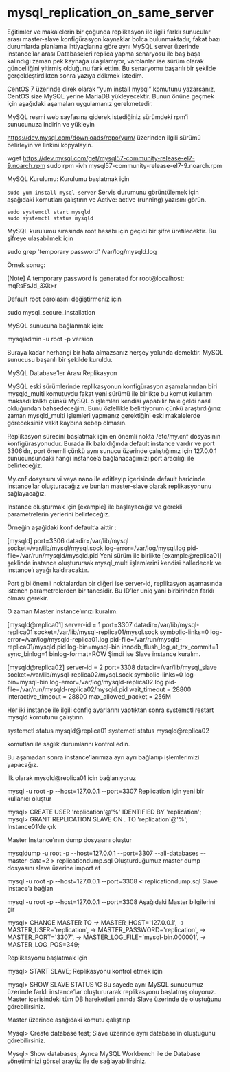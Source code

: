 # mysql_replication_on_same_server

Eğitimler ve makalelerin bir çoğunda replikasyon ile ilgili farklı sunucular arası master-slave konfigürasyon kaynaklar bolca bulunmaktadır, fakat bazı durumlarda planlama ihtiyaçlarına göre aynı MySQL server üzerinde instance’lar arası Databaseleri replica yapma senaryosu ile baş başa kalındığı zaman pek kaynağa ulaşılamıyor, varolanlar ise sürüm olarak güncelliğini yitirmiş olduğunu fark ettim. Bu senaryomu başarılı bir şekilde gerçekleştirdikten sonra yazıya dökmek istedim.

CentOS 7 üzerinde direk olarak “yum install mysql” komutunu yazarsanız, CentOS size MySQL yerine MariaDB yükleyecektir. Bunun önüne geçmek için aşağıdaki aşamaları uygulamanız gerekmetedir.

MySQL resmi web sayfasına giderek istediğiniz sürümdeki rpm’i sunucunuza indirin ve yükleyin

https://dev.mysql.com/downloads/repo/yum/ üzerinden ilgili sürümü belirleyin ve linkini kopyalayın.

wget https://dev.mysql.com/get/mysql57-community-release-el7-9.noarch.rpm
sudo rpm -ivh mysql57-community-release-el7-9.noarch.rpm


MySQL Kurulumu:
Kurulumu başlatmak için

```sudo yum install mysql-server```
Servis durumunu görüntülemek için aşağıdaki komutları çalıştırın ve Active: active (running) yazısını görün.

```
sudo systemctl start mysqld
sudo systemctl status mysqld
```

MySQL kurulumu sırasında root hesabı için geçici bir şifre üretilecektir. Bu şifreye ulaşabilmek için

sudo grep 'temporary password' /var/log/mysqld.log


Örnek sonuç:

[Note] A temporary password is generated for root@localhost: mqRsFsJd_3Xk>r



Default root parolasını değiştirmeniz için

sudo mysql_secure_installation


MySQL sunucuna bağlanmak için:

mysqladmin -u root -p version


Buraya kadar herhangi bir hata almazsanız herşey yolunda demektir. MySQL sunucusu başarılı bir şekilde kuruldu.



MySQL Database’ler Arası Replikasyon


MySQL eski sürümlerinde replikasyonun konfigürasyon aşamalarından biri mysqld_multi komutuydu fakat yeni sürümü ile birlikte bu komut kullanım maksadı kalktı çünkü MySQL o işlemleri kendisi yapabilir hale geldi nasıl olduğundan bahsedeceğim. Bunu özlellikle belirtiyorum çünkü araştırdığınız zaman mysqld_multi işlemleri yapmanız gerektiğini eski makalelerde göreceksiniz vakit kaybına sebep olmasın.



Replikasyon sürecini başlatmak için en önemli nokta /etc/my.cnf dosyasının konfigürasyonudur. Burada ilk bakıldığında default instance vardır ve port 3306’dır, port önemli çünkü aynı sunucu üzerinde çalıştığımız için 127.0.0.1 sunucunsundaki hangi instance’a bağlanacağımızı port aracılığı ile belirteceğiz.

My.cnf dosyasını vi veya nano ile editleyip içerisinde default haricinde instance’lar oluşturacağız ve bunları master-slave olarak replikasyonunu sağlayacağız.

Instance oluşturmak için [example] ile başlayacağız ve gerekli parametrelerin yerlerini belirteceğiz.

Örneğin aşağidaki konf default’a aittir :


[mysqld]
port=3306
datadir=/var/lib/mysql
socket=/var/lib/mysql/mysql.sock
log-error=/var/log/mysql.log
pid-file=/var/run/mysqld/mysqld.pid
Yeni sürüm ile birlikte [example@replica01] şeklinde instance oluşturursak mysql_multi işlemlerini kendisi halledecek ve instance’ı ayağı kaldıracaktır.

Port gibi önemli noktalardan bir diğeri ise server-id, replikasyon aşamasında istenen parametrelerden bir tanesidir. Bu ID’ler uniq yani birbirinden farklı olması gerekir.

O zaman Master instance’ımızı kuralım.

[mysqld@replica01]
server-id = 1
port=3307
datadir=/var/lib/mysql-replica01
socket=/var/lib/mysql-replica01/mysql.sock
symbolic-links=0
log-error=/var/log/mysqld-replica01.log
pid-file=/var/run/mysqld-replica01/mysqld.pid
log-bin=mysql-bin
innodb_flush_log_at_trx_commit=1
sync_binlog=1
binlog-format=ROW
Şimdi ise Slave instance kuralım.

[mysqld@replica02]
server-id = 2
port=3308
datadir=/var/lib/mysql_slave
socket=/var/lib/mysql-replica02/mysql.sock
symbolic-links=0
log-bin=mysql-bin
log-error=/var/log/mysqld-replica02.log
pid-file=/var/run/mysqld-replica02/mysqld.pid
wait_timeout = 28800
interactive_timeout = 28800
max_allowed_packet  = 256M


Her iki instance ile ilgili config ayarlarını yaptıktan sonra systemctl restart mysqld komutunu çalıştırın.

systemctl status mysqld@replica01
systemctl status mysqld@replica02

komutları ile sağlık durumlarını kontrol edin.

Bu aşamadan sonra instance’larımıza ayrı ayrı bağlanıp işlemlerimizi yapacağız.


İlk olarak mysqld@replica01 için bağlanıyoruz

mysql -u root -p --host=127.0.0.1 --port=3307
Replication için yeni bir kullanıcı oluştur

mysql> CREATE USER 'replication'@'%' IDENTIFIED BY 'replication';
mysql> GRANT REPLICATION SLAVE ON *.* TO 'replication'@'%';
Instance01’de çık

Master Instance’ının dump dosyasını oluştur

mysqldump -u root -p --host=127.0.0.1 --port=3307 --all-databases --master-data=2 > replicationdump.sql
Oluşturduğumuz master dump dosyasını slave üzerine import et

mysql -u root -p --host=127.0.0.1 --port=3308 < replicationdump.sql
Slave Instace’a bağlan

mysql -u root -p --host=127.0.0.1 --port=3308
Aşağıdaki Master bilgilerini gir

mysql> CHANGE MASTER TO
-> MASTER_HOST='127.0.0.1',
-> MASTER_USER='replication',
-> MASTER_PASSWORD='replication',
-> MASTER_PORT='3307',
-> MASTER_LOG_FILE='mysql-bin.000001',
-> MASTER_LOG_POS=349;


Replikasyonu başlatmak için

mysql> START SLAVE;
Replikasyonu kontrol etmek için

mysql> SHOW SLAVE STATUS \G
Bu sayede aynı MySQL sunucumuz üzerinde farklı instance’lar oluştururarak replikasyonu başlatmış oluyoruz. Master içerisindeki tüm DB hareketleri anında Slave üzerinde de oluştuğunu görebilirsiniz.

Master üzerinde aşağıdaki komutu çalıştırıp

Mysql> Create database test;
Slave üzerinde aynı database’in oluştuğunu görebilirsiniz.

Mysql> Show databases;
Ayrıca MySQL Workbench ile de Database yönetiminizi görsel arayüz ile de sağlayabilirsiniz.
